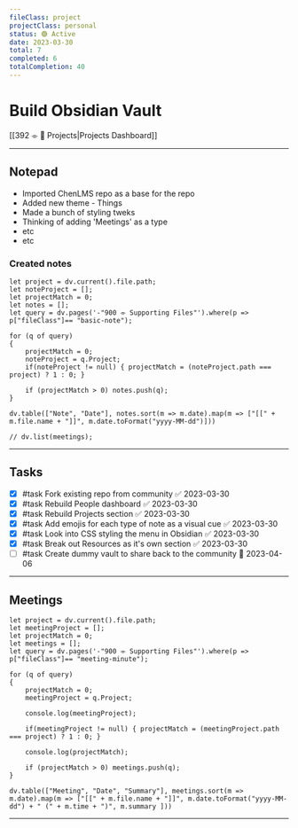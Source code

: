 ```yaml
---
fileClass: project
projectClass: personal
status: 🟢 Active
date: 2023-03-30
total: 7
completed: 6
totalCompletion: 40
---
```


# Build Obsidian Vault

[[392 ⌯ 📨 Projects|Projects Dashboard]]


---
## Notepad

* Imported ChenLMS repo as a base for the repo
* Added new theme - Things
* Made a bunch of styling tweks
* Thinking of adding 'Meetings' as a type
* etc
* etc

### Created notes
```dataviewjs
let project = dv.current().file.path;
let noteProject = [];
let projectMatch = 0;
let notes = [];
let query = dv.pages('-"900 ⌯ Supporting Files"').where(p => p["fileClass"]== "basic-note");

for (q of query)
{
	projectMatch = 0;
	noteProject = q.Project;
	if(noteProject != null) { projectMatch = (noteProject.path === project) ? 1 : 0; }

	if (projectMatch > 0) notes.push(q);
}

dv.table(["Note", "Date"], notes.sort(m => m.date).map(m => ["[[" + m.file.name + "]]", m.date.toFormat("yyyy-MM-dd")]))

// dv.list(meetings);
```
---
## Tasks
- [x] #task Fork existing repo from community ✅ 2023-03-30
- [x] #task Rebuild People dashboard ✅ 2023-03-30
- [x] #task Rebuild Projects section ✅ 2023-03-30
- [x] #task Add emojis for each type of note as a visual cue ✅ 2023-03-30
- [x] #task Look into CSS styling the menu in Obsidian ✅ 2023-03-30
- [x] #task Break out Resources as it's own section ✅ 2023-03-30
- [ ] #task Create dummy vault to share back to the community 📅 2023-04-06

---
## Meetings
```dataviewjs
let project = dv.current().file.path;
let meetingProject = [];
let projectMatch = 0;
let meetings = [];
let query = dv.pages('-"900 ⌯ Supporting Files"').where(p => p["fileClass"]== "meeting-minute");

for (q of query)
{
	projectMatch = 0;
	meetingProject = q.Project;

	console.log(meetingProject);

	if(meetingProject != null) { projectMatch = (meetingProject.path === project) ? 1 : 0; }

	console.log(projectMatch);

	if (projectMatch > 0) meetings.push(q);
}

dv.table(["Meeting", "Date", "Summary"], meetings.sort(m => m.date).map(m => ["[[" + m.file.name + "]]", m.date.toFormat("yyyy-MM-dd") + " (" + m.time + ")", m.summary ]))

```

---